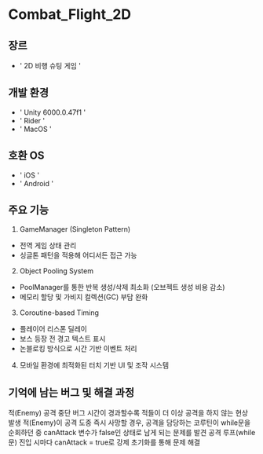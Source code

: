 # Combat_Flight_2D

## 장르
- ' 2D 비행 슈팅 게임 '

## 개발 환경
- ' Unity 6000.0.47f1 '
- ' Rider '
- ' MacOS '

## 호환 OS
- ' iOS '
- ' Android '

## 주요 기능
1. GameManager (Singleton Pattern)
  - 전역 게임 상태 관리
  - 싱글톤 패턴을 적용해 어디서든 접근 가능

2. Object Pooling System
  - PoolManager를 통한 반복 생성/삭제 최소화 (오브젝트 생성 비용 감소)
  - 메모리 할당 및 가비지 컬렉션(GC) 부담 완화

3. Coroutine-based Timing
  - 플레이어 리스폰 딜레이
  - 보스 등장 전 경고 텍스트 표시
  - 논블로킹 방식으로 시간 기반 이벤트 처리

4. 모바일 환경에 최적화된 터치 기반 UI 및 조작 시스템

## 기억에 남는 버그 및 해결 과정
적(Enemy) 공격 중단 버그
시간이 경과할수록 적들이 더 이상 공격을 하지 않는 현상 발생
적(Enemy)이 공격 도중 즉시 사망할 경우, 공격을 담당하는 코루틴이 while문을 순회하던 중 canAttack 변수가 false인 상태로 남게 되는 문제를 발견
공격 루프(while문) 진입 시마다 canAttack = true로 강제 초기화를 통해 문제 해결
